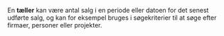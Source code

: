 <!-- markdownlint-disable-file MD041 -->
En **tæller** kan være antal salg i en periode eller datoen for det senest udførte salg, og kan for eksempel bruges i søgekriterier til at søge efter firmaer, personer eller projekter.
